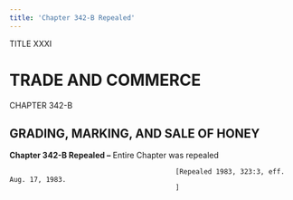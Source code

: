 ```yaml
---
title: 'Chapter 342-B Repealed'
---
```


TITLE XXXI
                                             
TRADE AND COMMERCE
==================

CHAPTER 342-B
                                             
GRADING, MARKING, AND SALE OF HONEY
-----------------------------------

**Chapter 342-B Repealed –** Entire Chapter was repealed


                                             [Repealed 1983, 323:3, eff. Aug. 17, 1983.
                                             ]
